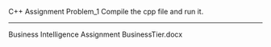 C++ Assignment 
Problem_1
Compile the cpp file and run it.
****************************************
Business Intelligence Assignment
BusinessTier.docx
